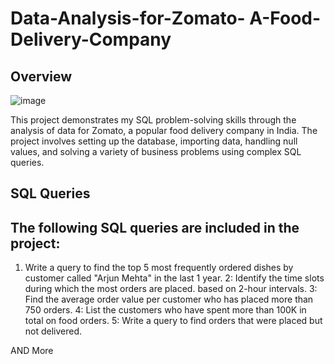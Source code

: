 # Data-Analysis-for-Zomato- A-Food-Delivery-Company
## Overview
![image](https://github.com/user-attachments/assets/1f9a2e77-5f68-42e8-a0da-20ee4b809e00)

This project demonstrates my SQL problem-solving skills through the analysis of data for Zomato, a popular food delivery company in India. The project involves setting up the database, importing data, handling null values, and solving a variety of business problems using complex SQL queries.

## SQL Queries
## The following SQL queries are included in the project:
1. Write a query to find the top 5 most frequently ordered dishes by customer called "Arjun Mehta" in the last 1 year.
2: Identify the time slots during which the most orders are placed. based on 2-hour intervals.
3: Find the average order value per customer who has placed more than 750 orders.
4: List the customers who have spent more than 100K in total on food orders.
5: Write a query to find orders that were placed but not delivered.

AND More
